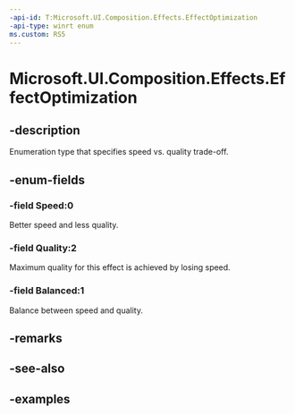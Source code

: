 ```yaml
---
-api-id: T:Microsoft.UI.Composition.Effects.EffectOptimization
-api-type: winrt enum
ms.custom: RS5
---
```


<!-- Enumeration syntax.
public enum EffectOptimization : int 
-->

# Microsoft.UI.Composition.Effects.EffectOptimization

## -description
Enumeration type that specifies speed vs. quality trade-off.

## -enum-fields
### -field Speed:0
Better speed and less quality.

### -field Quality:2
Maximum quality for this effect is achieved by losing speed.

### -field Balanced:1
Balance between speed and quality.

## -remarks

## -see-also

## -examples

